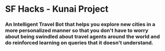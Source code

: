 # SF Hacks - Kunai Project

### An Intelligent Travel Bot that helps you explore new cities in a more personalized manner so that you don't have to worry about being swindled about travel agents around the world and do reinforced learning on queries that it doesn't understand.


